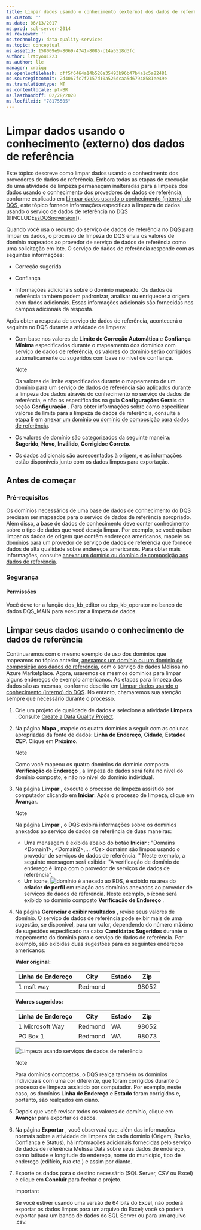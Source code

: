 ```yaml
---
title: Limpar dados usando o conhecimento (externo) dos dados de referência | Microsoft Docs
ms.custom: ''
ms.date: 06/13/2017
ms.prod: sql-server-2014
ms.reviewer: ''
ms.technology: data-quality-services
ms.topic: conceptual
ms.assetid: 158009e9-8069-4741-8085-c14a5518d3fc
author: lrtoyou1223
ms.author: lle
manager: craigg
ms.openlocfilehash: dff5f6464a14b520a35493b96b47b4a1c5a82481
ms.sourcegitcommit: 2d4067fc7f2157d10a526dcaa5d67948581ee49e
ms.translationtype: MT
ms.contentlocale: pt-BR
ms.lasthandoff: 02/28/2020
ms.locfileid: "78175505"
---
```

# <a name="cleanse-data-using-reference-data-external-knowledge"></a>Limpar dados usando o conhecimento (externo) dos dados de referência
  Este tópico descreve como limpar dados usando o conhecimento dos provedores de dados de referência. Embora todas as etapas de execução de uma atividade de limpeza permaneçam inalteradas para a limpeza dos dados usando o conhecimento dos provedores de dados de referência, conforme explicado em [Limpar dados usando o conhecimento &#40;interno&#41; do DQS](../../2014/data-quality-services/cleanse-data-using-dqs-internal-knowledge.md), este tópico fornece informações específicas à limpeza de dados usando o serviço de dados de referência no DQS ([!INCLUDE[ssDQSnoversion](../includes/ssdqsnoversion-md.md)]).

 Quando você usa o recurso do serviço de dados de referência no DQS para limpar os dados, o processo de limpeza do DQS envia os valores de domínio mapeados ao provedor de serviço de dados de referência como uma solicitação em lote. O serviço de dados de referência responde com as seguintes informações:

-   Correção sugerida

-   Confiança

-   Informações adicionais sobre o domínio mapeado. Os dados de referência também podem padronizar, analisar ou enriquecer a origem com dados adicionais. Essas informações adicionais são fornecidas nos campos adicionais da resposta.

 Após obter a resposta de serviço de dados de referência, acontecerá o seguinte no DQS durante a atividade de limpeza:

-   Com base nos valores de **Limite de Correção Automática** e **Confiança Mínima** especificados durante o mapeamento dos domínios com serviço de dados de referência, os valores do domínio serão corrigidos automaticamente ou sugeridos com base no nível de confiança.

    > [!NOTE]
    >  Os valores de limite especificados durante o mapeamento de um domínio para um serviço de dados de referência são aplicados durante a limpeza dos dados através do conhecimento no serviço de dados de referência, e não os especificados na guia **Configurações Gerais** da seção **Configuração** . Para obter informações sobre como especificar valores de limite para a limpeza de dados de referência, consulte a etapa 9 em [anexar um domínio ou domínio de composição para dados de referência](../../2014/data-quality-services/attach-a-domain-or-composite-domain-to-reference-data.md).

-   Os valores de domínio são categorizados da seguinte maneira: **Sugerido**, **Novo**, **Inválido**, **Corrigido**e **Correto**.

-   Os dados adicionais são acrescentados à origem, e as informações estão disponíveis junto com os dados limpos para exportação.

## <a name="before-you-begin"></a>Antes de começar

###  <a name="Prerequisites"></a> Pré-requisitos
 Os domínios necessários de uma base de dados de conhecimento do DQS precisam ser mapeados para o serviço de dados de referência apropriado. Além disso, a base de dados de conhecimento deve conter conhecimento sobre o tipo de dados que você deseja limpar. Por exemplo, se você quiser limpar os dados de origem que contêm endereços americanos, mapeie os domínios para um provedor de serviço de dados de referência que fornece dados de alta qualidade sobre endereços americanos. Para obter mais informações, consulte [anexar um domínio ou domínio de composição aos dados de referência](../../2014/data-quality-services/attach-a-domain-or-composite-domain-to-reference-data.md).

###  <a name="Security"></a> Segurança

####  <a name="Permissions"></a> Permissões
 Você deve ter a função dqs_kb_editor ou dqs_kb_operator no banco de dados DQS_MAIN para executar a limpeza de dados.

##  <a name="Cleanse"></a>Limpar seus dados usando o conhecimento de dados de referência
 Continuaremos com o mesmo exemplo de uso dos domínios que mapeamos no tópico anterior, [anexamos um domínio ou um domínio de composição aos dados de referência](../../2014/data-quality-services/attach-a-domain-or-composite-domain-to-reference-data.md), com o serviço de dados Melissa no Azure Marketplace. Agora, usaremos os mesmos domínios para limpar alguns endereços de exemplo americanos. As etapas para limpeza dos dados são as mesmas, conforme descrito em [Limpar dados usando o conhecimento &#40;interno&#41; do DQS](../../2014/data-quality-services/cleanse-data-using-dqs-internal-knowledge.md). No entanto, chamaremos sua atenção sempre que necessário durante o processo.

1.  Crie um projeto de qualidade de dados e selecione a atividade **Limpeza** . Consulte [Create a Data Quality Project](../../2014/data-quality-services/create-a-data-quality-project.md).

2.  Na página **Mapa** , mapeie os quatro domínios a seguir com as colunas apropriadas da fonte de dados: **Linha de Endereço**, **Cidade**, **Estado**e **CEP**. Clique em **Próximo**.

    > [!NOTE]
    >  Como você mapeou os quatro domínios do domínio composto **Verificação de Endereço** , a limpeza de dados será feita no nível do domínio composto, e não no nível do domínio individual.

3.  Na página **Limpar** , execute o processo de limpeza assistido por computador clicando em **Iniciar**. Após o processo de limpeza, clique em **Avançar**.

    > [!NOTE]
    >  Na página **Limpar** , o DQS exibirá informações sobre os domínios anexados ao serviço de dados de referência de duas maneiras:
    > 
    >  -   Uma mensagem é exibida abaixo do botão **Iniciar** : "Domains \<Domain1>, \<Domain2>,... \<Os> domainn são limpos usando o provedor de serviços de dados de referência. " Neste exemplo, a seguinte mensagem será exibida: "A verificação de domínio de endereço é limpa com o provedor de serviços de dados de referência".
    > -   Um ícone, ![domínio é anexado ao RDS](../../2014/data-quality-services/media/dqs-rdsindicator.JPG "O domínio está conectado ao RDS"), é exibido na área do **criador de perfil** em relação aos domínios anexados ao provedor de serviços de dados de referência. Neste exemplo, o ícone será exibido no domínio composto **Verificação de Endereço** .

4.  Na página **Gerenciar e exibir resultados** , revise seus valores de domínio. O serviço de dados de referência pode exibir mais de uma sugestão, se disponível, para um valor, dependendo do número máximo de sugestões especificado na caixa **Candidatos Sugeridos** durante o mapeamento do domínio para o serviço de dados de referência. Por exemplo, são exibidas duas sugestões para os seguintes endereços americanos:

     **Valor original:**

    |Linha de Endereço|City|Estado|Zip|
    |------------------|----------|-----------|---------|
    |1 msft way|Redmond||98052|

     **Valores sugeridos:**

    |Linha de Endereço|City|Estado|Zip|
    |------------------|----------|-----------|---------|
    |1 Microsoft Way|Redmond|WA|98052|
    |PO Box 1|Redmond|WA|98073|

     ![Limpeza usando serviços de dados de referência](../../2014/data-quality-services/media/dqs-rdscleansing.JPG "Limpeza usando serviços de dados de referência")

    > [!NOTE]
    >  Para domínios compostos, o DQS realça também os domínios individuais com uma cor diferente, que foram corrigidos durante o processo de limpeza assistido por computador. Por exemplo, neste caso, os domínios **Linha de Endereço** e **Estado** foram corrigidos e, portanto, são realçados em ciano.

5.  Depois que você revisar todos os valores de domínio, clique em **Avançar** para exportar os dados.

6.  Na página **Exportar** , você observará que, além das informações normais sobre a atividade de limpeza de cada domínio (Origem, Razão, Confiança e Status), há informações adicionais fornecidas pelo serviço de dados de referência Melissa Data sobre seus dados de endereço, como latitude e longitude do endereço, nome do município, tipo de endereço (edifício, rua etc.) e assim por diante.

7.  Exporte os dados para o destino necessário (SQL Server, CSV ou Excel) e clique em **Concluir** para fechar o projeto.

    > [!IMPORTANT]
    >  Se você estiver usando uma versão de 64 bits do Excel, não poderá exportar os dados limpos para um arquivo do Excel; você só poderá exportar para um banco de dados do SQL Server ou para um arquivo .csv.


